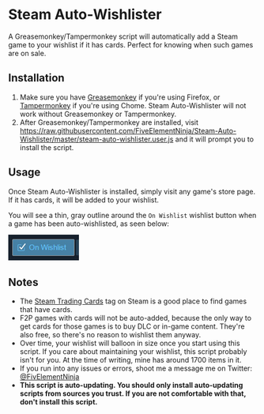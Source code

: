 # Steam Auto-Wishlister

A Greasemonkey/Tampermonkey script will automatically add a Steam game to your wishlist if it has cards. Perfect for knowing when such games are on sale.


## Installation

1. Make sure you have [Greasemonkey](https://addons.mozilla.org/firefox/addon/greasemonkey/) if you're using Firefox, or [Tampermonkey](https://chrome.google.com/webstore/detail/tampermonkey/dhdgffkkebhmkfjojejmpbldmpobfkfo) if you're using Chome. Steam Auto-Wishlister will not work without Greasemonkey or Tampermonkey.
2. After Greasemonkey/Tampermonkey are installed, visit https://raw.githubusercontent.com/FiveElementNinja/Steam-Auto-Wishlister/master/steam-auto-wishlister.user.js and it will prompt you to install the script.


## Usage

Once Steam Auto-Wishlister is installed, simply visit any game's store page. If it has cards, it will be added to your wishlist.

You will see a thin, gray outline around the `On Wishlist` wishlist button when a game has been auto-wishlisted, as seen below:

![On Wishlist button with gray outline indicating this game has been automatically wishlisted](https://raw.githubusercontent.com/FiveElementNinja/Steam-Auto-Wishlister/assets/images/on-wishlist-button.jpg "On Wishlist button with gray outline indicating this game has been automatically wishlisted")


## Notes

* The [Steam Trading Cards](http://store.steampowered.com/search/?category2=29) tag on Steam is a good place to find games that have cards.
* F2P games with cards will not be auto-added, because the only way to get cards for those games is to buy DLC or in-game content. They're also free, so there's no reason to wishlist them anyway.
* Over time, your wishlist will balloon in size once you start using this script. If you care about maintaining your wishlist, this script probably isn't for you. At the time of writing, mine has around 1700 items in it.
* If you run into any issues or errors, shoot me a message me on Twitter: [@FivElementNinja](https://twitter.com/FivElementNinja)
* **This script is auto-updating. You should only install auto-updating scripts from sources you trust. If you are not comfortable with that, don't install this script.**